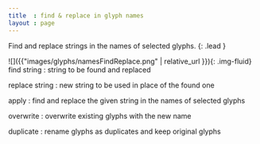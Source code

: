 ```yaml
---
title  : find & replace in glyph names
layout : page
---
```


Find and replace strings in the names of selected glyphs.
{: .lead }


<div class='row'>

<div class='col-sm-4' markdown='1'>
![]({{"images/glyphs/namesFindReplace.png" | relative_url }}){: .img-fluid}
</div>

<div class='col-sm-8' markdown='1'>
find string
: string to be found and replaced

replace string
: new string to be used in place of the found one

apply
: find and replace the given string in the names of selected glyphs

overwrite
: overwrite existing glyphs with the new name

duplicate
: rename glyphs as duplicates and keep original glyphs
</div>

</div>
